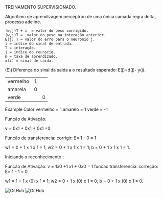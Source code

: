 TREINAMENTO SUPERVISIONADO.

Algoritimo de aprendizagem perceptron de uma única camada regra delta, processo adeline.
```
(w,j)T + i  = valor do peso corrigido.
(w,j)T =  valor do peso na interação anterior.
E(j) T = valor do erro para o neuronio j.
i = indice do sinal de entrada.
T = interação.
j = indice do reunocio.
n = taxa de aprendizado.
x(i) = sinal de saida.
```


(E)j Diferença do sinal da saida a o resultado esperado:
E(j)=d(j)- y(j).







|                   |        |            |
| ----------------- | -------|----------- |
| vermelho          |    1   |            |
| amarela           |    0   |            |
| verde             |        |     0      |






Example Color
vermelho = 1
amarelo = 1
verde = -1

Função de Ativação:

v = 0x1 + 0x1 + 0x1 =0

Funcão de transferencia:
corrigir:
E= 1 - 0 = 1

w1 = 0 + 1 x 1 x 1 = 1;
w2 = 0 + 1 x 1 x 1 = 1;
b  = 0 + 1 x 1 x 1 = 1.

Iniciando o reconhecimento :

Função de Ativação:
v = 1x0 +1 x1 + 0x0 = 1
funcao transferencia:
correção:
E= 1 - 1 = 0

w1 = 1 + 1 x (0) x 1 = 1;
w2 = 0 + 1 x (0) x 1 = 0;
b = 0 + 1 x (0) x 1 = 0.


![GitHub](https://img.shields.io/badge/python-3.9-blue) ![GitHub](https://img.shields.io/badge/licence-GPL%203.0-GREE)
